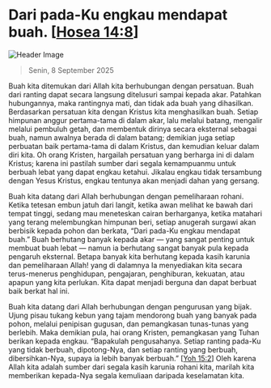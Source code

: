 
# Dari pada-Ku engkau mendapat buah. [[Hosea 14:8](http://alkitab.sabda.org/?Hosea%2014:8)]

![Header Image](https://alkitab.app/slice/sunrise.jpg)

> Senin, 8 September 2025

Buah kita ditemukan dari Allah kita berhubungan dengan persatuan. Buah dari ranting dapat secara langsung ditelusuri sampai kepada akar. Patahkan hubungannya, maka rantingnya mati, dan tidak ada buah yang dihasilkan. Berdasarkan persatuan kita dengan Kristus kita menghasilkan buah. Setiap himpunan anggur pertama-tama di dalam akar, lalu melalui batang, mengalir melalui pembuluh getah, dan membentuk dirinya secara eksternal sebagai buah, namun awalnya berada di dalam batang; demikian juga setiap perbuatan baik pertama-tama di dalam Kristus, dan kemudian keluar dalam diri kita. Oh orang Kristen, hargailah persatuan yang berharga ini di dalam Kristus; karena ini pastilah sumber dari segala kemampuanmu untuk berbuah lebat yang dapat engkau ketahui. Jikalau engkau tidak tersambung dengan Yesus Kristus, engkau tentunya akan menjadi dahan yang gersang.

Buah kita datang dari Allah berhubungan dengan pemeliharaan rohani. Ketika tetesan embun jatuh dari langit, ketika awan melihat ke bawah dari tempat tinggi, sedang mau meneteskan cairan berharganya, ketika matahari yang terang melembungkan himpunan beri, setiap anugerah surgawi akan berbisik kepada pohon dan berkata, “Dari pada-Ku engkau mendapat buah.” Buah berhutang banyak kepada akar — yang sangat penting untuk membuat buah lebat — namun ia berhutang sangat banyak pula kepada pengaruh eksternal. Betapa banyak kita berhutang kepada kasih karunia dan pemeliharaan Allah! yang di dalamnya Ia menyediakan kita secara terus-menerus penghidupan, pengajaran, penghiburan, kekuatan, atau apapun yang kita perlukan. Kita dapat menjadi berguna dan dapat berbuat baik berkat hal ini.

Buah kita datang dari Allah berhubungan dengan pengurusan yang bijak. Ujung pisau tukang kebun yang tajam mendorong buah yang banyak pada pohon, melalui penipisan gugusan, dan pemangkasan tunas-tunas yang berlebih. Maka demikian pula, hai orang Kristen, pemangkasan yang Tuhan berikan kepada engkau. “Bapakulah pengusahanya. Setiap ranting pada-Ku yang tidak berbuah, dipotong-Nya, dan setiap ranting yang berbuah, dibersihkan-Nya, supaya ia lebih banyak berbuah.” [[Yoh 15:2](http://alkitab.sabda.org/?Yoh%2015:2)] Oleh karena Allah kita adalah sumber dari segala kasih karunia rohani kita, marilah kita memberikan kepada-Nya segala kemuliaan daripada keselamatan kita.
    